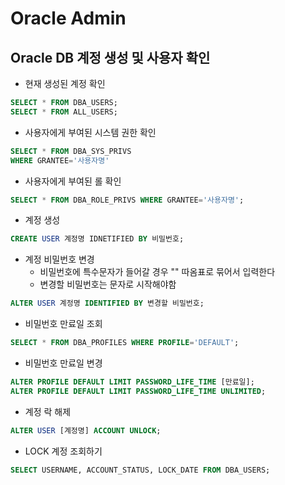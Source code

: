 # Oracle Admin 
## Oracle DB 계정 생성 및 사용자 확인 
* 현재 생성된 계정 확인 
```sql
SELECT * FROM DBA_USERS; 
SELECT * FROM ALL_USERS; 
``` 
* 사용자에게 부여된 시스템 권한 확인 
```sql
SELECT * FROM DBA_SYS_PRIVS 
WHERE GRANTEE='사용자명' 
``` 
* 사용자에게 부여된 롤 확인  
```sql
SELECT * FROM DBA_ROLE_PRIVS WHERE GRANTEE='사용자명';
``` 
 
* 계정 생성    
```sql
CREATE USER 계정명 IDNETIFIED BY 비밀번호;
``` 
 
* 계정 비밀번호 변경
    * 비밀번호에 특수문자가 들어갈 경우 "" 따옴표로 묶어서 입력한다 
    * 변경할 비밀번호는 문자로 시작해야함 
```sql
ALTER USER 계정명 IDENTIFIED BY 변경할 비밀번호;
```   
    
* 비밀번호 만료일 조회 
```sql
SELECT * FROM DBA_PROFILES WHERE PROFILE='DEFAULT';
``` 
 
* 비밀번호 만료일 변경 
```sql
ALTER PROFILE DEFAULT LIMIT PASSWORD_LIFE_TIME [만료일]; 
ALTER PROFILE DEFAULT LIMIT PASSWORD_LIFE_TIME UNLIMITED; 
``` 
 
* 계정 락 해제 
```sql
ALTER USER [계정명] ACCOUNT UNLOCK;
``` 
 
* LOCK 계정 조회하기 
```sql
SELECT USERNAME, ACCOUNT_STATUS, LOCK_DATE FROM DBA_USERS;
```